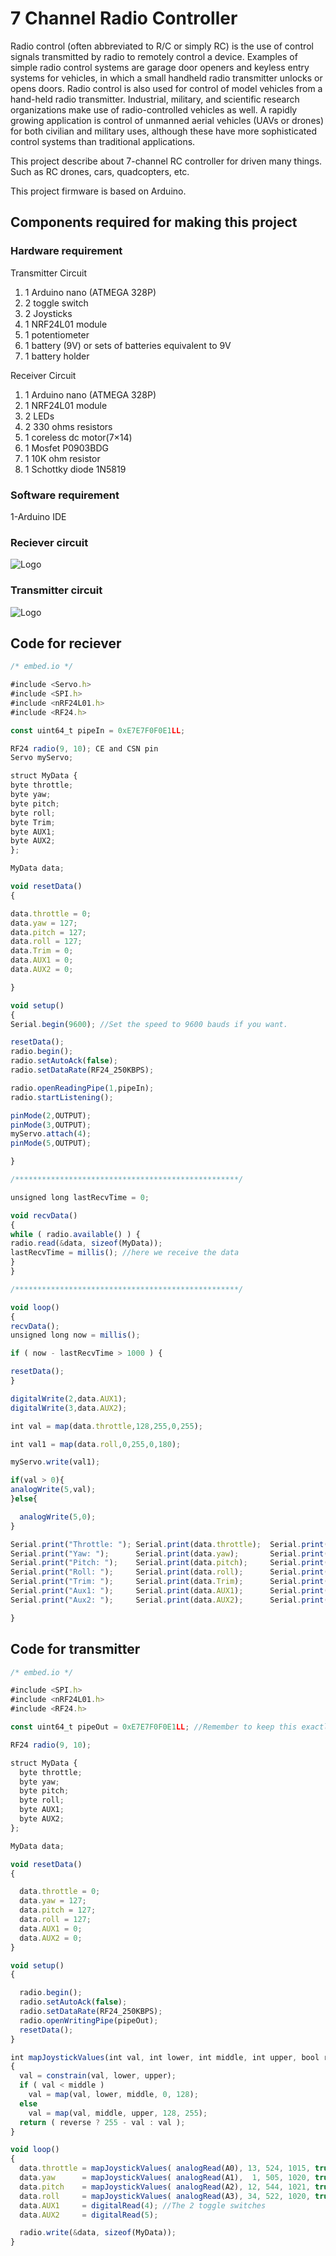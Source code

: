 
# 7 Channel Radio Controller

Radio control (often abbreviated to R/C or simply RC) is the use of control signals transmitted by radio to remotely control a device. Examples of simple radio control systems are garage door openers and keyless entry systems for vehicles, in which a small handheld radio transmitter unlocks or opens doors. Radio control is also used for control of model vehicles from a hand-held radio transmitter. Industrial, military, and scientific research organizations make use of radio-controlled vehicles as well. A rapidly growing application is control of unmanned aerial vehicles (UAVs or drones) for both civilian and military uses, although these have more sophisticated control systems than traditional applications.

This project describe about 7-channel RC controller for driven many things. Such as RC drones, cars, quadcopters, etc.

This project firmware is based on Arduino.
## Components required for making this project

### Hardware requirement

Transmitter Circuit

1. 1 Arduino nano (ATMEGA 328P)
2. 2 toggle switch
3. 2 Joysticks
4. 1 NRF24L01 module
5. 1 potentiometer
6. 1 battery (9V) or sets of batteries equivalent to 9V
7. 1 battery holder

Receiver Circuit

1. 1 Arduino nano (ATMEGA 328P)
2. 1 NRF24L01 module
3. 2 LEDs
4. 2 330 ohms resistors
5. 1 coreless dc motor(7×14)
6. 1 Mosfet P0903BDG
7. 1 10K ohm resistor
8. 1 Schottky diode 1N5819

### Software requirement

1-Arduino IDE


### Reciever circuit

![Logo](https://embed-io.tech/wp-content/uploads/2021/09/Group-90.jpg)


### Transmitter circuit

![Logo](https://embed-io.tech/wp-content/uploads/2021/09/Group-91.jpg)

## Code for reciever

```javascript
/* embed.io */

#include <Servo.h>
#include <SPI.h>
#include <nRF24L01.h>
#include <RF24.h>

const uint64_t pipeIn = 0xE7E7F0F0E1LL;

RF24 radio(9, 10); CE and CSN pin
Servo myServo;

struct MyData {
byte throttle;
byte yaw;
byte pitch;
byte roll;
byte Trim;
byte AUX1;
byte AUX2;
};

MyData data;

void resetData()
{

data.throttle = 0;
data.yaw = 127;
data.pitch = 127;
data.roll = 127;
data.Trim = 0;
data.AUX1 = 0;
data.AUX2 = 0;

}

void setup()
{
Serial.begin(9600); //Set the speed to 9600 bauds if you want.

resetData();
radio.begin();
radio.setAutoAck(false);
radio.setDataRate(RF24_250KBPS);

radio.openReadingPipe(1,pipeIn);
radio.startListening();

pinMode(2,OUTPUT);
pinMode(3,OUTPUT);
myServo.attach(4);
pinMode(5,OUTPUT);

}

/**************************************************/

unsigned long lastRecvTime = 0;

void recvData()
{
while ( radio.available() ) {
radio.read(&data, sizeof(MyData));
lastRecvTime = millis(); //here we receive the data
}
}

/**************************************************/

void loop()
{
recvData();
unsigned long now = millis();

if ( now - lastRecvTime > 1000 ) {

resetData();
}

digitalWrite(2,data.AUX1);
digitalWrite(3,data.AUX2);

int val = map(data.throttle,128,255,0,255);

int val1 = map(data.roll,0,255,0,180);

myServo.write(val1);

if(val > 0){
analogWrite(5,val);
}else{

  analogWrite(5,0);
}

Serial.print("Throttle: "); Serial.print(data.throttle);  Serial.print("    ");
Serial.print("Yaw: ");      Serial.print(data.yaw);       Serial.print("    ");
Serial.print("Pitch: ");    Serial.print(data.pitch);     Serial.print("    ");
Serial.print("Roll: ");     Serial.print(data.roll);      Serial.print("    ");
Serial.print("Trim: ");     Serial.print(data.Trim);      Serial.print("    ");
Serial.print("Aux1: ");     Serial.print(data.AUX1);      Serial.print("    ");
Serial.print("Aux2: ");     Serial.print(data.AUX2);      Serial.print("\n");

}
```


## Code for transmitter

```javascript
/* embed.io */

#include <SPI.h>
#include <nRF24L01.h>
#include <RF24.h>

const uint64_t pipeOut = 0xE7E7F0F0E1LL; //Remember to keep this exactly the same for the receiver code also

RF24 radio(9, 10);

struct MyData {
  byte throttle;
  byte yaw;
  byte pitch;
  byte roll;
  byte AUX1;
  byte AUX2;
};

MyData data;

void resetData()
{

  data.throttle = 0;
  data.yaw = 127;
  data.pitch = 127;
  data.roll = 127;
  data.AUX1 = 0;
  data.AUX2 = 0;
}

void setup()
{

  radio.begin();
  radio.setAutoAck(false);
  radio.setDataRate(RF24_250KBPS);
  radio.openWritingPipe(pipeOut);
  resetData();
}

int mapJoystickValues(int val, int lower, int middle, int upper, bool reverse)
{
  val = constrain(val, lower, upper);
  if ( val < middle )
    val = map(val, lower, middle, 0, 128);
  else
    val = map(val, middle, upper, 128, 255);
  return ( reverse ? 255 - val : val );
}

void loop()
{
  data.throttle = mapJoystickValues( analogRead(A0), 13, 524, 1015, true );
  data.yaw      = mapJoystickValues( analogRead(A1),  1, 505, 1020, true );
  data.pitch    = mapJoystickValues( analogRead(A2), 12, 544, 1021, true );
  data.roll     = mapJoystickValues( analogRead(A3), 34, 522, 1020, true );
  data.AUX1     = digitalRead(4); //The 2 toggle switches
  data.AUX2     = digitalRead(5);

  radio.write(&data, sizeof(MyData));
}
